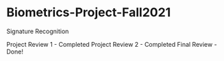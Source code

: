 # Biometrics-Project-Fall2021
Signature Recognition

Project Review 1 - Completed
Project Review 2 - Completed
Final Review - Done!
